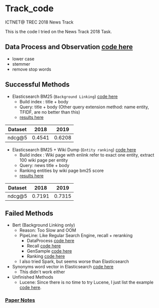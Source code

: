 # Track_code
ICTNET@ TREC 2018 News Track

This is the code I tried on the News Track 2018 Task.

## Data Process and Observation [code here](./src/DataProcess)

* lower case
* stemmer
* remove stop words

## Successful Methods

* Elasticsearch BM25 (`Background Linking`) [code here](./src/elastic)
  * Build index : title + body
  * Query: title + body (Other query extension method: name entity, TFIDF, are no better than this)
  * [results here](./ICTNET_stem.trec_eval)

| Dataset | 2018 | 2019 |
|-----|-----|-----|
| ndcg@5 | 0.4541 | 0.6208 |

* Elasticsearch BM25  + Wiki Dump (`Entity ranking`) [code here](./src/entity)
  * Build index : Wiki page with enlink refer to exact one entity, extract 100 wiki page per entity
  * Query: news title + body
  * Ranking entities by wiki page bm25 score 
  * [results here](./ICTNET_estem.trec_eval)

| Dataset | 2018 | 2019 |
|-----|-----|-----|
| ndcg@5 | 0.7191 | 0.7315 |

##  Failed Methods

  * Bert (Background Linking only)
      * Reason: Too Slow and OOM
      * PipeLine: Like Regular Search Engine, recall + reranking
        * DataProcess [code here](./src/DataProcess)
        * Recall [code here](./src/Recall)
        * GenSample [code here](./src/GenSample)
        * Ranking [code here](./src/Ranking)
      * I also tried Spark, but seems worse than Elasticsearch
* Synonyms word vector in Elasticsearch [code here](./src/vector)
     * This didn't work either
* Unfinished Methods
  * Lucene: Since there is no time to try Lucene, I just list the example [code here](./src/lucene).

### [Paper Notes](https://github.com/lixiyi/Track_Report)